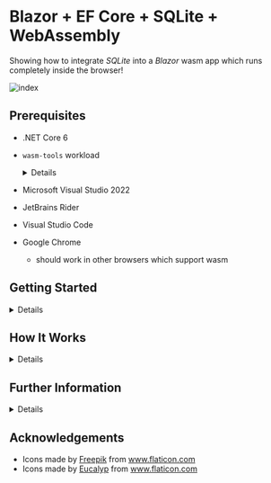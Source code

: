 # Blazor + EF Core + SQLite + WebAssembly

Showing how to integrate _SQLite_ into a _Blazor_ wasm app which runs completely
inside the browser!

![index](index.png)

## Prerequisites
* .NET Core 6
* `wasm-tools` workload
  <details>
  
    ```bash
    $ sudo dotnet workload install wasm-tools
    ```
  </details>

* Microsoft Visual Studio 2022
* JetBrains Rider
* Visual Studio Code
* Google Chrome
  * should work in other browsers which support wasm

## Getting Started

<details>

### Building

```bash
$ git clone https://github.com/TrevorDArcyEvans/BlazorSQLiteWasm.git
$ cd BlazorSQLiteWasm
$ dotnet build
$ dotnet run
```
open [BlazorSQLiteWasm](http://localhost:5000)

### Debugging
* open _BlazorSQLiteWasm.sln_ in _Visual Studio 2022_
* _F5_ to run will open a browser and load wasm

Debugging _should_ also work with the latest _JetBrains Rider_

### Rebuilding `e_sqlite3.o`

This file is currently supplied as a binary blob but can easily be
regenerated from _SQLite_ source code and _emscripten_.

<details>

```bash
$ git clone https://github.com/cloudmeter/sqlite
$ cd sqlite
$ emcc sqlite3.c -shared -o e_sqlite3.o
```

Ignore warnings (!)

</details>

</details>

## How It Works

<details>

This project is largely based on demo code from [BlazeOrbital](https://github.com/SteveSandersonMS/BlazeOrbital)
and requires a number of coordinated and cooperating parts.

### C# .NET
* application code
* Entity Framework Core
* EF Core SQlite provider

is all compiled into the final wasm file.

### Javascript
A small piece of [helper code](./wwwroot/dbstorage.js) is required to create an _SQLite_ database file in the browser.
This is called from C# application code via .NET-javascript interop, _IJSRuntime_.  The database file is created on a
per-user basis and is persistent between browser sessions.
<p/>

![sqlite-storage](sqlite-storage.png)

There is some additional code:

```javascript
    setInterval(() => {
      const path = `/${filename}`;
      if (FS.analyzePath(path).exists) {
        const mtime = FS.stat(path).mtime;
        if (mtime.valueOf() !== lastModifiedTime.valueOf()) {
          lastModifiedTime = mtime;
          const data = FS.readFile(path);
          db.result.transaction('Files', 'readwrite').objectStore('Files').put(data, 'file');
        }
      }
    }, 1000);
```

which runs every second.  This is an artefact from the original [BlazeOrbital](https://github.com/SteveSandersonMS/BlazeOrbital)
project which required the data to be synchronised every second; and is not required for this example.

### emscripten
_SQLite_ C source code is compiled by _emscripten_ to a shared library, `e_sqlite.o`, which is then
linked into the final wasm file.  This is required by _EF Core SQLite_ provider.


### Schema updates
If more properties are added to _Car_ class, the application will throw EF Core exception.  This is because the class and
and underlying database schema are now mismatched.  The database needs to be rebuilt and, during testing and development, 
this can be done by running:

```csharp
await db.Database.EnsureDeletedAsync();
await db.Database.EnsureCreatedAsync();
```

For production, you could follow the guide
[here](https://docs.microsoft.com/en-us/ef/core/managing-schemas/migrations/applying?tabs=dotnet-core-cli#apply-migrations-at-runtime)

</details>

## Further Information

<details>

* [BlazeOrbital](https://github.com/SteveSandersonMS/BlazeOrbital)
* [`WasmBuildNative`](https://github.com/dotnet/AspNetCore.Docs/issues/24443)
* [webassembly native dependencies](https://docs.microsoft.com/en-us/aspnet/core/blazor/webassembly-native-dependencies?view=aspnetcore-6.0)
* [Uno Platform based SQLitePCLRaw provider for WebAssembly](https://github.com/unoplatform/Uno.SQLitePCLRaw.Wasm)
* [How do I call SQLitePCL.Batteries.Init().?](https://stackoverflow.com/questions/50746465/how-do-i-call-sqlitepcl-batteries-init)
* [SQLite-net](https://github.com/praeclarum/sqlite-net)
* [Sqlite database for WebAssembly](https://github.com/unoplatform/Uno.Samples/tree/master/UI/SQLiteSample)
* [sqlite](https://github.com/cloudmeter/sqlite)
* [emscripten](https://emscripten.org/)

</details>

## Acknowledgements
* <div>Icons made by <a href="https://www.freepik.com" title="Freepik">Freepik</a> from <a href="https://www.flaticon.com/" title="Flaticon">www.flaticon.com</a></div>
* <div>Icons made by <a href="https://www.flaticon.com/authors/eucalyp" title="Eucalyp">Eucalyp</a> from <a href="https://www.flaticon.com/" title="Flaticon">www.flaticon.com</a></div>

